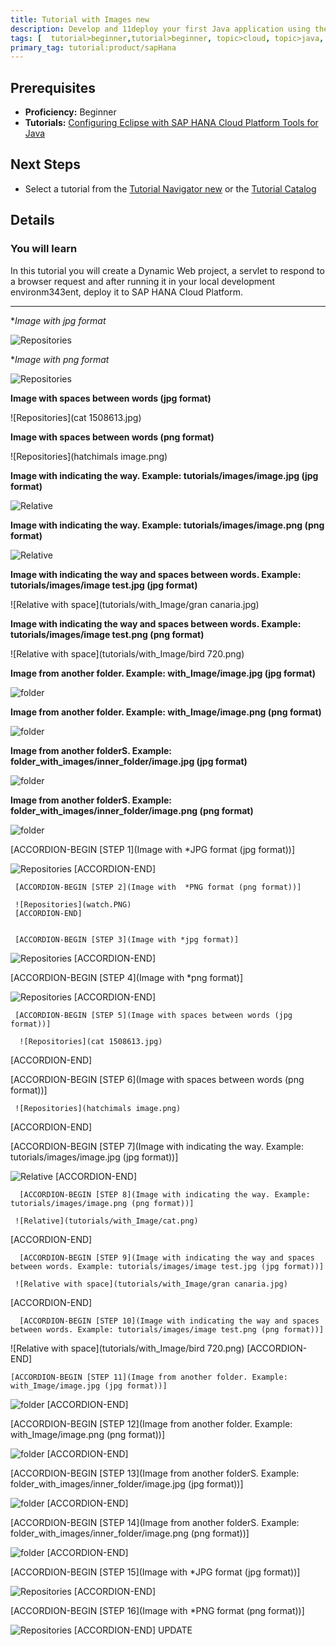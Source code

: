 ```yaml
---
title: Tutorial with Images new
description: Develop and 11deploy your first Java application using the SAP HANA Cloud Platform Tools for Java
tags: [  tutorial>beginner,tutorial>beginner, topic>cloud, topic>java, products>sap-hana-cloud-platform ]
primary_tag: tutorial:product/sapHana
---
```

## Prerequisites  
 - **Proficiency:** Beginner
 - **Tutorials:** [Configuring Eclipse with SAP HANA Cloud Platform Tools for Java](https://github.com/mamosova/tutorials/edit/master/tutorials/test1111/accardion.md)

## Next Steps
 - Select a tutorial from the [Tutorial Navigator new](http://go.sap.com/developer/tutorial-navigator.html) or the [Tutorial Catalog](http://go.sap.com/developer/tutorials.html)

## Details
### You will learn  
In this tutorial you will create a Dynamic Web project, a servlet to respond to a browser request and after running it in your local development environm343ent, deploy it to SAP HANA Cloud Platform.


---

**Image with *jpg format**

   ![Repositories](Funny-Baby-11.jpg)


   **Image with *png format**

   ![Repositories](monster.png)


   **Image with spaces between words (jpg format)**

   ![Repositories](cat 1508613.jpg)


   **Image with spaces between words (png format)**

   ![Repositories](hatchimals image.png)


   **Image with indicating the way. Example: tutorials/images/image.jpg (jpg format)**

   ![Relative](tutorials/with_Image/elephant.jpg)


   **Image with indicating the way. Example: tutorials/images/image.png (png format)**

   ![Relative](tutorials/with_Image/cat.png)


   **Image with indicating the way and spaces between words. Example: tutorials/images/image test.jpg (jpg format)**

   ![Relative with space](tutorials/with_Image/gran canaria.jpg)


   **Image with indicating the way and spaces between words. Example: tutorials/images/image test.png (png format)**

   ![Relative with space](tutorials/with_Image/bird 720.png)


   **Image from another folder. Example: with_Image/image.jpg (jpg format)**

   ![folder](folder_with_images/the-horse.jpg)


   **Image from another folder. Example: with_Image/image.png (png format)**

   ![folder](folder_with_images/diamond.png)


   **Image from another folderS. Example: folder_with_images/inner_folder/image.jpg (jpg format)**

   ![folder](folder_with_images/inner_folder/bulldog.jpg)


   **Image from another folderS. Example: folder_with_images/inner_folder/image.png (png format)**

   ![folder](folder_with_images/inner_folder/window.png)


  [ACCORDION-BEGIN [STEP 1](Image with  *JPG format (jpg format))]

   ![Repositories](cat0.JPG)
   [ACCORDION-END]


     [ACCORDION-BEGIN [STEP 2](Image with  *PNG format (png format))]

     ![Repositories](watch.PNG)
     [ACCORDION-END]


     [ACCORDION-BEGIN [STEP 3](Image with *jpg format)]

   ![Repositories](Funny-Baby-11.jpg)
   [ACCORDION-END]


  [ACCORDION-BEGIN [STEP 4](Image with *png format)]

   ![Repositories](monster.png)
   [ACCORDION-END]


     [ACCORDION-BEGIN [STEP 5](Image with spaces between words (jpg format))]

      ![Repositories](cat 1508613.jpg)
   [ACCORDION-END]


   [ACCORDION-BEGIN [STEP 6](Image with spaces between words (png format))]

     ![Repositories](hatchimals image.png)
   [ACCORDION-END]


   [ACCORDION-BEGIN [STEP 7](Image with indicating the way. Example: tutorials/images/image.jpg (jpg format))]

   ![Relative](tutorials/with_Image/elephant.jpg)
   [ACCORDION-END]


      [ACCORDION-BEGIN [STEP 8](Image with indicating the way. Example: tutorials/images/image.png (png format))]

     ![Relative](tutorials/with_Image/cat.png)
   [ACCORDION-END]


      [ACCORDION-BEGIN [STEP 9](Image with indicating the way and spaces between words. Example: tutorials/images/image test.jpg (jpg format))]

     ![Relative with space](tutorials/with_Image/gran canaria.jpg)
   [ACCORDION-END]


      [ACCORDION-BEGIN [STEP 10](Image with indicating the way and spaces between words. Example: tutorials/images/image test.png (png format))]

   ![Relative with space](tutorials/with_Image/bird 720.png)
   [ACCORDION-END]


    [ACCORDION-BEGIN [STEP 11](Image from another folder. Example: with_Image/image.jpg (jpg format))]   

   ![folder](folder_with_images/the-horse.jpg)
   [ACCORDION-END]


   [ACCORDION-BEGIN [STEP 12](Image from another folder. Example: with_Image/image.png (png format))]   

   ![folder](folder_with_images/diamond.png)
   [ACCORDION-END]


   [ACCORDION-BEGIN [STEP 13](Image from another folderS. Example: folder_with_images/inner_folder/image.jpg (jpg format))]   

   ![folder](folder_with_images/inner_folder/bulldog.jpg)
   [ACCORDION-END]


   [ACCORDION-BEGIN [STEP 14](Image from another folderS. Example: folder_with_images/inner_folder/image.png (png format))]   

  ![folder](folder_with_images/inner_folder/window.png)
   [ACCORDION-END]


   [ACCORDION-BEGIN [STEP 15](Image with  *JPG format (jpg format))]   

   ![Repositories](cat0.JPG)
   [ACCORDION-END]


   [ACCORDION-BEGIN [STEP 16](Image with  *PNG format (png format))]   

   ![Repositories](watch.PNG)
   [ACCORDION-END]
UPDATE

